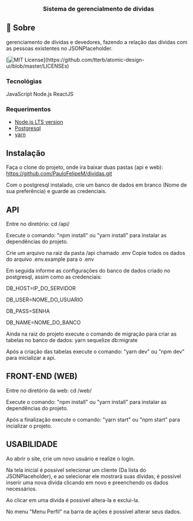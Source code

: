 <h3 align="center">
  Sistema de gerencialmento de dívidas
</h3>

## :rocket: Sobre

gerenciamento de dívidas e
devedores, fazendo a relação das dívidas com as pessoas existentes no
JSONPlaceholder.

[![MIT License](https://img.shields.io/apm/l/atomic-design-ui.svg?)](https://github.com/tterb/atomic-design-ui/blob/master/LICENSEs)

### Tecnológias

JavaScript
Node.js
ReactJS

### Requerimentos

- [Node.js LTS version](https://nodejs.org/en/)
- [Postgresql](https://www.postgresql.org/)
- [yarn](https://yarnpkg.com/)

## Instalação

  Faça o clone do projeto, onde ira baixar duas pastas (api e web):
  https://github.com/PauloFelipeM/dividas.git

  Com o postgresql instalado, crie um banco de dados em branco (Nome de sua preferência) e guarde as credenciais.

## API

  Entre no diretório: cd /api/

  Execute o comando: "npm install" ou "yarn install" para instalar as dependências do projeto.

  Crie um arquivo na raiz da pasta /api chamado .env
  Copie todos os dados do arquivo .env.example para o .env

  Em seguida informe as configurações do banco de dados criado no postgresql, assim como as credenciais:
  
  DB_HOST=IP_DO_SERVIDOR
  
  DB_USER=NOME_DO_USUARIO
  
  DB_PASS=SENHA
  
  DB_NAME=NOME_DO_BANCO

  Ainda na raiz do projeto execute o comando de migração para criar as tabelas no banco de dados:
  yarn sequelize db:migrate
  
  Após a criação das tabelas execute o comando: "yarn dev" ou "npm dev" para inicializar a api.

## FRONT-END (WEB)

  Entre no diretório da web: cd /web/
  
  Execute o comando: "npm install" ou "yarn install" para instalar as dependências do projeto.
  
  Após a finalização execute o comando: "yarn start" ou "npm start" para incializar o projeto.

## USABILIDADE

  Ao abrir o site, crie um novo usuário e realize o login.
  
  Na tela inicial é possível selecionar um cliente (Da lista do JSONPlaceholder),
  e ao selecionar ele mostrará suas dívidas, é possível inserir uma nova dívida clicando em novo e preenchendo os dados necessários.
  
  Ao clicar em uma dívida é possível altera-la e exclui-la.
  
  No menu "Menu Perfil" na barra de ações é possível alterar seus dados.
